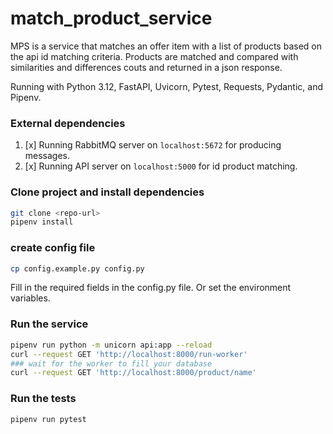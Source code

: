 # match_product_service
MPS is a service that matches an offer item with a list of products based on the api id matching criteria.
Products are matched and compared with similarities and differences couts and returned in a json response.

Running with Python 3.12, FastAPI, Uvicorn, Pytest, Requests, Pydantic, and Pipenv.

### External dependencies
1. [x] Running RabbitMQ server on `localhost:5672` for producing messages.
2. [x] Running API server on `localhost:5000` for id product matching.

### Clone project and install dependencies
```bash
git clone <repo-url>
pipenv install
```

### create config file
```bash
cp config.example.py config.py
```
Fill in the required fields in the config.py file. Or set the environment variables.

### Run the service
```bash
pipenv run python -m unicorn api:app --reload
curl --request GET 'http://localhost:8000/run-worker'
### wait for the worker to fill your database
curl --request GET 'http://localhost:8000/product/name'
```

### Run the tests
```bash
pipenv run pytest
```
